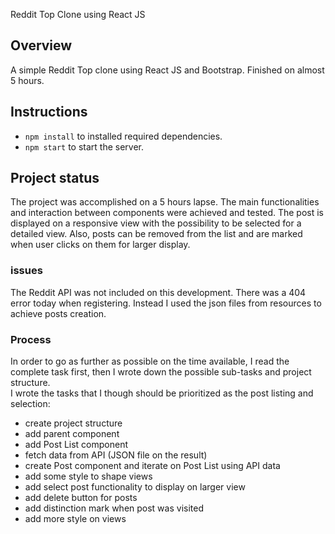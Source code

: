 Reddit Top Clone using React JS

## Overview

A simple Reddit Top clone using React JS and Bootstrap. Finished on almost 5 hours.

## Instructions

* `npm install` to installed required dependencies.
* `npm start` to start the server.

## Project status
The project was accomplished on a 5 hours lapse. The main functionalities and interaction between components were achieved and tested. The post is displayed on a responsive view with the possibility to be selected for a detailed view. Also, posts can be removed from the list and are marked when user clicks on them for larger display. 

### issues

The Reddit API was not included on this development. There was a 404 error today when registering. Instead I used the json files from resources to achieve posts creation.

### Process

In order to go as further as possible on the time available, I read the complete task first, then I wrote down the possible sub-tasks and project structure. <br>
I wrote the tasks that I though should be prioritized as the post listing and selection:

* create project structure
* add parent component
* add Post List component
* fetch data from API (JSON file on the result)
* create Post component and iterate on Post List using API data
* add some style to shape views
* add select post functionality to display on larger view
* add delete button for posts
* add distinction mark when post was visited
* add more style on views